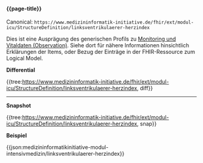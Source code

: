 #### {{page-title}}

Canonical: 
```https://www.medizininformatik-initiative.de/fhir/ext/modul-icu/StructureDefinition/linksventrikulaerer-herzindex```
<br> 

Dies ist eine Ausprägung des generischen Profils zu [Monitoring und Vitaldaten (Observation)](https://www.medizininformatik-initiative.de/fhir/ext/modul-icu/StructureDefinition/monitoring-und-vitaldaten). Siehe dort für nähere Informationen hinsichtlich Erklärungen der Items, oder Bezug der Einträge in der FHIR-Ressource zum Logical Model. 


**Differential**

{{tree:https://www.medizininformatik-initiative.de/fhir/ext/modul-icu/StructureDefinition/linksventrikulaerer-herzindex, diff}}

---

**Snapshot**

{{tree:https://www.medizininformatik-initiative.de/fhir/ext/modul-icu/StructureDefinition/linksventrikulaerer-herzindex, snap}}

**Beispiel**

{{json:medizininformatikinitiative-modul-intensivmedizin/linksventrikulaerer-herzindex}}